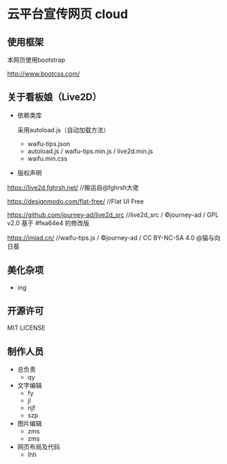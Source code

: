 # 云平台宣传网页  cloud

## 使用框架

本网页使用bootstrap

http://www.bootcss.com/

## 关于看板娘（Live2D）

- 依赖类库

    采用autoload.js（自动加载方法）
    
    - waifu-tips.json  
    - autoload.js / waifu-tips.min.js / live2d.min.js
    - waifu.min.css


- 版权声明

https://live2d.fghrsh.net/               //搬运自@fghrsh大佬

https://designmodo.com/flat-free/        //Flat UI Free

https://github.com/journey-ad/live2d_src //live2d_src / ©journey-ad / GPL v2.0 基于 #fea64e4 的修改版

https://imjad.cn/                        //waifu-tips.js / ©journey-ad / CC BY-NC-SA 4.0 @猫与向日葵

## 美化杂项
  
- ing

## 开源许可 

MIT LICENSE


## 制作人员

- 总负责
    - qy
- 文字编辑
    - fy
    - jl
    - njf
    - szp
- 图片编辑
    - zms
    - zms
- 网页布局及代码
    - lhh


